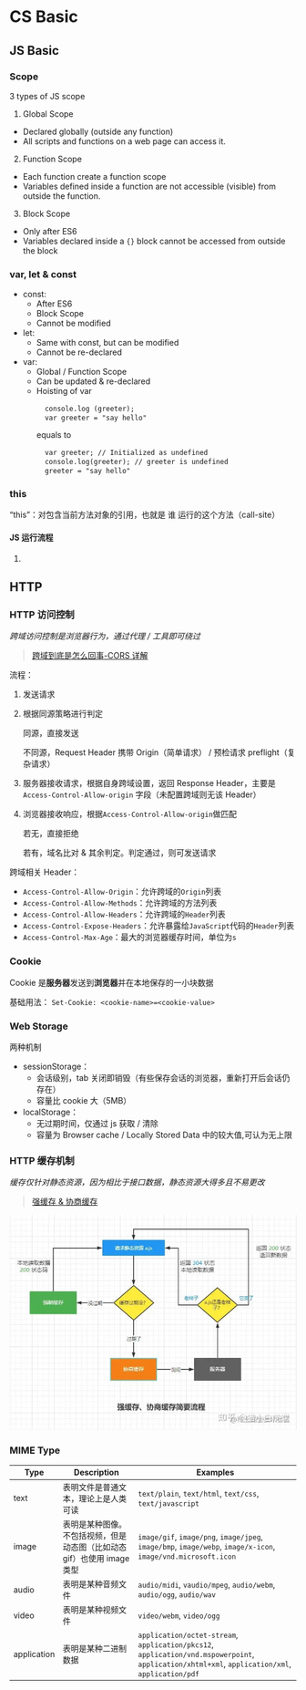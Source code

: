 # CS Basic

## JS Basic

### Scope

3 types of JS scope

1. Global Scope

- Declared globally (outside any function)
- All scripts and functions on a web page can access it.

2. Function Scope

- Each function create a function scope
- Variables defined inside a function are not accessible (visible) from outside the function.

3. Block Scope

- Only after ES6
- Variables declared inside a `{}` block cannot be accessed from outside the block

### var, let & const

- const:
  - After ES6
  - Block Scope
  - Cannot be modified
- let:
  - Same with const, but can be modified
  - Cannot be re-declared
- var:
  - Global / Function Scope
  - Can be updated & re-declared
  - Hoisting of var
    ```
      console.log (greeter);
      var greeter = "say hello"
    ```
    equals to
    ```
      var greeter; // Initialized as undefined
      console.log(greeter); // greeter is undefined
      greeter = "say hello"
    ```

### this

“this”：对包含当前方法对象的引用，也就是 谁 运行的这个方法（call-site）

#### JS 运行流程

1.

## HTTP

### HTTP 访问控制

_跨域访问控制是浏览器行为，通过代理 / 工具即可绕过_

> [跨域到底是怎么回事-CORS 详解](https://ben-lau.github.io/%E8%B7%A8%E5%9F%9F%E5%88%B0%E5%BA%95%E6%98%AF%E6%80%8E%E4%B9%88%E5%9B%9E%E4%BA%8B-CORS%E8%AF%A6%E8%A7%A3/)

流程：

1. 发送请求
2. 根据同源策略进行判定

   同源，直接发送

   不同源，Request Header 携带 Origin（简单请求） / 预检请求 preflight（复杂请求）

3. 服务器接收请求，根据自身跨域设置，返回 Response Header，主要是 `Access-Control-Allow-origin` 字段（未配置跨域则无该 Header）
4. 浏览器接收响应，根据`Access-Control-Allow-origin`做匹配

   若无，直接拒绝

   若有，域名比对 & 其余判定。判定通过，则可发送请求

跨域相关 Header：

- `Access-Control-Allow-Origin`：允许跨域的`Origin`列表
- `Access-Control-Allow-Methods`：允许跨域的方法列表
- `Access-Control-Allow-Headers`：允许跨域的`Header`列表
- `Access-Control-Expose-Headers`：允许暴露给`JavaScript`代码的`Header`列表
- `Access-Control-Max-Age`：最大的浏览器缓存时间，单位为`s`

### Cookie

Cookie 是**服务器**发送到**浏览器**并在本地保存的一小块数据

基础用法：
`Set-Cookie: <cookie-name>=<cookie-value>`

### Web Storage

两种机制

- sessionStorage：
  - 会话级别，tab 关闭即销毁（有些保存会话的浏览器，重新打开后会话仍存在）
  - 容量比 cookie 大（5MB）
- localStorage：
  - 无过期时间，仅通过 js 获取 / 清除
  - 容量为 Browser cache / Locally Stored Data 中的较大值,可认为无上限

### HTTP 缓存机制

_缓存仅针对静态资源，因为相比于接口数据，静态资源大得多且不易更改_

> [强缓存 & 协商缓存](https://zhuanlan.zhihu.com/p/484262036#:~:text=%E5%BC%BA%E5%88%B6%E7%BC%93%E5%AD%98%20%E6%98%AF%E6%B5%8F%E8%A7%88%E5%99%A8,%E6%9C%8D%E5%8A%A1%E5%99%A8%E6%96%B0%E8%BF%94%E5%9B%9E%E7%9A%84%E6%96%87%E4%BB%B6%E3%80%82)

![Alt text](image.png)

### MIME Type

| Type        | Description                                                             | Examples                                                                                                                                        |
| ----------- | ----------------------------------------------------------------------- | ----------------------------------------------------------------------------------------------------------------------------------------------- |
| text        | 表明文件是普通文本，理论上是人类可读                                    | `text/plain`, `text/html`, `text/css`, `text/javascript`                                                                                        |
| image       | 表明是某种图像。不包括视频，但是动态图（比如动态 gif）也使用 image 类型 | `image/gif`, `image/png`, `image/jpeg`, `image/bmp`, `image/webp`, `image/x-icon`, `image/vnd.microsoft.icon`                                   |
| audio       | 表明是某种音频文件                                                      | `audio/midi`, `vaudio/mpeg`, `audio/webm`, `audio/ogg`, `audio/wav `                                                                            |
| video       | 表明是某种视频文件                                                      | `video/webm`, `video/ogg`                                                                                                                       |
| application | 表明是某种二进制数据                                                    | `application/octet-stream`, `application/pkcs12`, `application/vnd.mspowerpoint`, `application/xhtml+xml`, `application/xml`, `application/pdf` |

```

```
